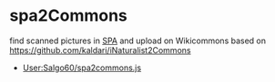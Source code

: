 # spa2Commons
find scanned pictures in [SPA](https://portrattarkiv.se/about) and upload on Wikicommons based on https://github.com/kaldari/iNaturalist2Commons 
* [User:Salgo60/spa2commons.js](https://commons.wikimedia.org/wiki/User:Salgo60/spa2commons.js)
